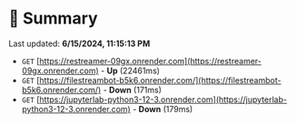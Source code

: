 # 📖 Summary
Last updated: **6/15/2024, 11:15:13 PM**

- `GET` [https://restreamer-09gx.onrender.com](https://restreamer-09gx.onrender.com) - **Up** (22461ms)
- `GET` [https://filestreambot-b5k6.onrender.com/](https://filestreambot-b5k6.onrender.com/) - **Down** (171ms)
- `GET` [https://jupyterlab-python3-12-3.onrender.com](https://jupyterlab-python3-12-3.onrender.com) - **Down** (179ms)
